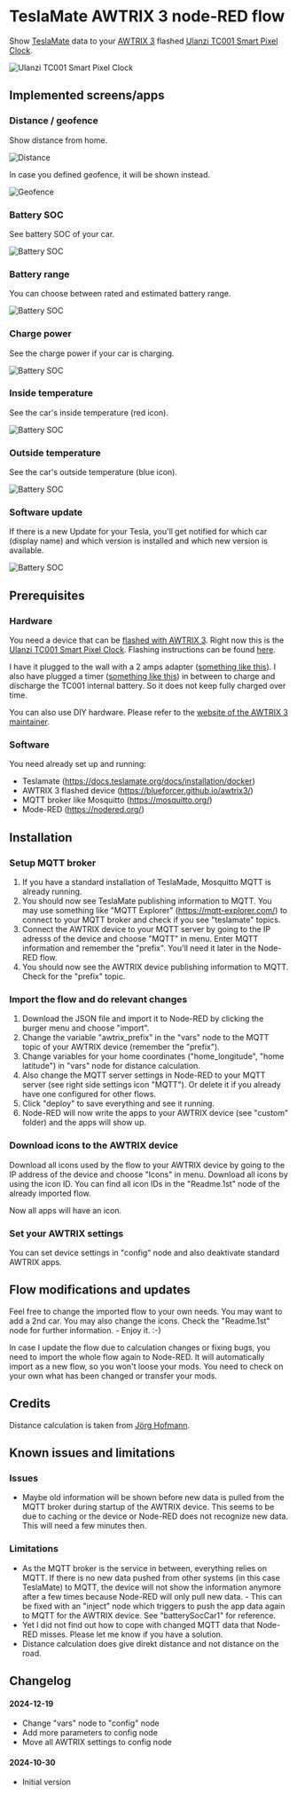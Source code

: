 # TeslaMate AWTRIX 3 node-RED flow
Show [TeslaMate](https://github.com/teslamate-org/teslamate) data to your [AWTRIX 3](https://blueforcer.github.io/awtrix3/) flashed [Ulanzi TC001 Smart Pixel Clock](https://www.ulanzi.de/products/ulanzi-pixel-smart-uhr-2882?ref=stnk).

![Ulanzi TC001 Smart Pixel Clock](img/awtrix-evcc-tc001.jpg)

## Implemented screens/apps

### Distance / geofence

Show distance from home.

![Distance](img/awtrix-teslamate-distance.png)

In case you defined geofence, it will be shown instead.

![Geofence](img/awtrix-teslamate-geofence.gif)


### Battery SOC

See battery SOC of your car.

![Battery SOC](img/awtrix-teslamate-batterySoc.png)

### Battery range

You can choose between rated and estimated battery range.

![Battery SOC](img/awtrix-teslamate-ratedBatteryRange.png)

### Charge power

See the charge power if your car is charging.

![Battery SOC](img/awtrix-teslamate-chargePower.png)

### Inside temperature

See the car's inside temperature (red icon).

![Battery SOC](img/awtrix-teslamate-insideTemp.png)

### Outside temperature

See the car's outside temperature (blue icon).

![Battery SOC](img/awtrix-teslamate-outsideTemp.png)

### Software update

If there is a new Update for your Tesla, you'll get notified for which car (display name) and which version is installed and which new version is available.

![Battery SOC](img/awtrix-teslamate-softwareUpdate.gif)

## Prerequisites

### Hardware

You need a device that can be [flashed with AWTRIX 3](https://blueforcer.github.io/awtrix3/). Right now this is the [Ulanzi TC001 Smart Pixel Clock](https://www.ulanzi.de/products/ulanzi-pixel-smart-uhr-2882?ref=stnk). Flashing instructions can be found [here](https://blueforcer.github.io/awtrix3/#/quickstart).

I have it plugged to the wall with a 2 amps adapter ([something like this](https://amzn.to/3YOrcql)). I also have plugged a timer ([something like this](https://amzn.to/4fgebLm)) in between to charge and discharge the TC001 internal battery. So it does not keep fully charged over time.

You can also use DIY hardware. Please refer to the [website of the AWTRIX 3 maintainer](https://blueforcer.github.io/awtrix3/).

### Software

You need already set up and running:
- Teslamate (https://docs.teslamate.org/docs/installation/docker)
- AWTRIX 3 flashed device (https://blueforcer.github.io/awtrix3/)
- MQTT broker like Mosquitto (https://mosquitto.org/)
- Mode-RED (https://nodered.org/)

## Installation

### Setup MQTT broker
1. If you have a standard installation of TeslaMade, Mosquitto MQTT is already running.
2. You should now see TeslaMate publishing information to MQTT. You may use something like "MQTT Explorer" (https://mqtt-explorer.com/) to connect to your MQTT broker and check if you see "teslamate" topics.
3. Connect the AWTRIX device to your MQTT server by going to the IP adresss of the device and choose "MQTT" in menu. Enter MQTT information and remember the "prefix". You'll need it later in the Node-RED flow.
4. You should now see the AWTRIX device publishing information to MQTT. Check for the "prefix" topic. 

### Import the flow and do relevant changes

1. Download the JSON file and import it to Node-RED by clicking the burger menu and choose "import".
2. Change the variable "awtrix_prefix" in the "vars" node to the MQTT topic of your AWTRIX device (remember the "prefix").
3. Change variables for your home coordinates ("home_longitude", "home latitude") in "vars" node for distance calculation.
4. Also change the MQTT server settings in Node-RED to your MQTT server (see right side settings icon "MQTT"). Or delete it if you already have one configured for other flows.
5. Click "deploy" to save everything and see it running.
6. Node-RED will now write the apps to your AWTRIX device (see "custom" folder) and the apps will show up.

### Download icons to the AWTRIX device

Download all icons used by the flow to your AWTRIX device by going to the IP address of the device and choose "Icons" in menu. Download all icons by using the icon ID. You can find all icon IDs in the "Readme.1st" node of the already imported flow.

Now all apps will have an icon.

### Set your AWTRIX settings

You can set device settings in "config" node and also deaktivate standard AWTRIX apps.

## Flow modifications and updates

Feel free to change the imported flow to your own needs. You may want to add a 2nd car. You may also change the icons. Check the "Readme.1st" node for further information. - Enjoy it. :-)

In case I update the flow due to calculation changes or fixing bugs, you need to import the whole flow again to Node-RED. It will automatically import as a new flow, so you won't loose your mods. You need to check on your own what has been changed or transfer your mods.

## Credits

Distance calculation is taken from [Jörg Hofmann](https://meintechblog.de/).

## Known issues and limitations

### Issues

- Maybe old information will be shown before new data is pulled from the MQTT broker during startup of the AWTRIX device. This seems to be due to caching or the device or Node-RED does not recognize new data. This will need a few minutes then.

### Limitations

- As the MQTT broker is the service in between, everything relies on MQTT. If there is no new data pushed from other systems (in this case TeslaMate) to MQTT, the device will not show the information anymore after a few times because Node-RED will only pull new data. - This can be fixed with an "inject" node which triggers to push the app data again to MQTT for the AWTRIX device. See "batterySocCar1" for reference.
- Yet I did not find out how to cope with changed MQTT data that Node-RED misses. Please let me know if you have a solution.
- Distance calculation does give direkt distance and not distance on the road.

## Changelog

#### 2024-12-19

- Change "vars" node to "config" node
- Add more parameters to config node
- Move all AWTRIX settings to config node

#### 2024-10-30

- Initial version